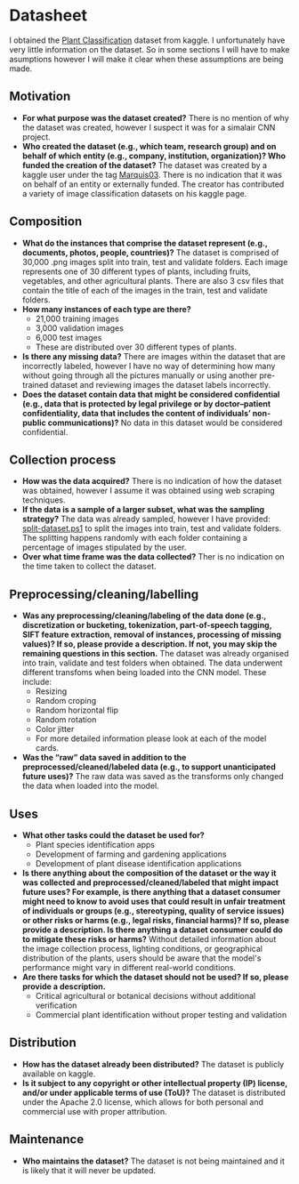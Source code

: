 # Datasheet

I obtained the [Plant Classification](https://www.kaggle.com/datasets/marquis03/plants-classification) dataset from kaggle. I unfortunately have very little information on the dataset. So in some sections I will have to make asumptions however I will make it clear when these assumptions are being made. 

## Motivation

- <b>For what purpose was the dataset created?</b> There is no mention of why the dataset was created, however I suspect it was for a simalair CNN project. 
- <b>Who created the dataset (e.g., which team, research group) and on behalf of which entity (e.g., company, institution, organization)? Who funded the creation of the dataset?</b> The dataset was created by a kaggle user under the tag [Marquis03](https://www.kaggle.com/marquis03). There is no indication that it was on behalf of an entity or externally funded. The creator has contributed a variety of image classification datasets on his kaggle page. 

 
## Composition

- **What do the instances that comprise the dataset represent (e.g., documents, photos, people, countries)?** The dataset is comprised of 30,000 .png images split into train, test and validate folders. Each image represents one of 30 different types of plants, including fruits, vegetables, and other agricultural plants. There are also 3 csv files that contain the title of each of the images in the train, test and validate folders.
- **How many instances of each type are there?**
  * 21,000 training images
  * 3,000 validation images
  * 6,000 test images
  * These are distributed over 30 different types of plants.
- <b>Is there any missing data?</b> There are images within the dataset that are incorrectly labeled, however I have no way of determining how many without going through all the pictures manually or using another pre-trained dataset and reviewing images the dataset labels incorrectly. 
- <b>Does the dataset contain data that might be considered confidential (e.g., data that is protected by legal privilege or by    doctor–patient confidentiality, data that includes the content of individuals’ non-public communications)?</b> No data in this dataset would be considered confidential. 

## Collection process

- <b>How was the data acquired?</b> There is no indication of how the dataset was obtained, however I assume it was obtained using web scraping techniques.  
- <b>If the data is a sample of a larger subset, what was the sampling strategy?</b> The data was already sampled, however I have provided: [split-dataset.ps1](https://github.com/jefftl/Capstone-Project-2024/blob/main/src/split-dataset.ps1) to split the images into train, test and validate folders. The splitting happens randomly with each folder containing a percentage of images stipulated by the user. 
- <b>Over what time frame was the data collected?</b> Ther is no indication on the time taken to collect the dataset. 

## Preprocessing/cleaning/labelling

- <b>Was any preprocessing/cleaning/labeling of the data done (e.g., discretization or bucketing, tokenization, part-of-speech tagging, SIFT feature extraction, removal of instances, processing of missing values)? If so, please provide a description. If not, you may skip the remaining questions in this section.</b> The dataset was already organised into train, validate and test folders when obtained. The data underwent different transfoms when being loaded into the CNN model. These include:
  * Resizing
  * Random croping
  * Random horizontal flip
  * Random rotation
  * Color jitter
  * For more detailed information please look at each of the model cards.
- <b>Was the “raw” data saved in addition to the preprocessed/cleaned/labeled data (e.g., to support unanticipated future uses)?</b> The raw data was saved as the transforms only changed the data when loaded into the model. 
 
## Uses

- <b>What other tasks could the dataset be used for?</b>
  * Plant species identification apps
  * Development of farming and gardening applications
  * Development of plant disease identification applications
- <b>Is there anything about the composition of the dataset or the way it was collected and preprocessed/cleaned/labeled that might impact future uses? For example, is there anything that a dataset consumer might need to know to avoid uses that could result in unfair treatment of individuals or groups (e.g., stereotyping, quality of service issues) or other risks or harms (e.g., legal risks, financial harms)? If so, please provide a description. Is there anything a dataset consumer could do to mitigate these risks or harms?</b>  Without detailed information about the image collection process, lighting conditions, or geographical distribution of the plants, users should be aware that the model's performance might vary in different real-world conditions.
- <b>Are there tasks for which the dataset should not be used? If so, please provide a description.</b>
  * Critical agricultural or botanical decisions without additional verification
  * Commercial plant identification without proper testing and validation

## Distribution

- <b>How has the dataset already been distributed?</b> The dataset is publicly available on kaggle. 
- <b>Is it subject to any copyright or other intellectual property (IP) license, and/or under applicable terms of use (ToU)?</b> The dataset is distributed under the Apache 2.0 license, which allows for both personal and commercial use with proper attribution. 

## Maintenance

- <b>Who maintains the dataset?</b> The dataset is not being maintained and it is likely that it will never be updated. 

